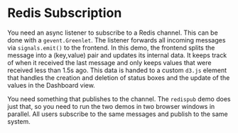 # Redis Subscription

You need an async listener to subscribe to a Redis channel. This can be done with a `gevent.Greenlet`. The listener forwards all incoming messages via `signals.emit()` to the frontend. In this demo, the frontend splits the message into a (key,value) pair and updates its internal data. It keeps track of when it received the last message and only keeps values that were received less than 1.5s ago. This data is handed to a custom `d3.js` element that handles the creation and deletion of status boxes and the update of the values in the Dashboard view.

You need something that publishes to the channel. The `redispub` demo does just that, so you need to run the two demos in two browser windows in parallel. All users subscribe to the same messages and publish to the same system.
